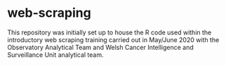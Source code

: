 # web-scraping

This repository was initially set up to house the R code used within the introductory web scraping training carried out in May/June 2020 with the Observatory Analytical Team and Welsh Cancer Intelligence and Surveillance Unit analytical team. 
